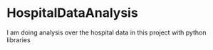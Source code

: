 # HospitalDataAnalysis
I am doing analysis over the hospital data in this project with python libraries
